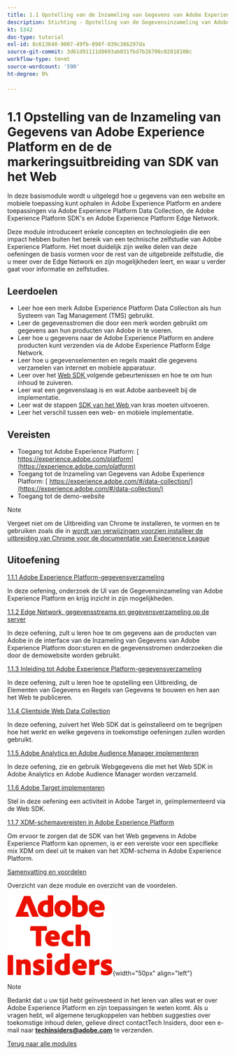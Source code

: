 ```yaml
---
title: 1.1 Opstelling van de Inzameling van Gegevens van Adobe Experience Platform en de uitbreiding van SDK van het Web
description: Stichting - Opstelling van de Gegevensinzameling van Adobe Experience Platform en de uitbreiding van SDK van het Web
kt: 5342
doc-type: tutorial
exl-id: 8c613648-9007-49fb-898f-039c366297da
source-git-commit: 3d61d91111d8693ab031fbd7b26706c02818108c
workflow-type: tm+mt
source-wordcount: '590'
ht-degree: 0%

---
```


# 1.1 Opstelling van de Inzameling van Gegevens van Adobe Experience Platform en de de markeringsuitbreiding van SDK van het Web

In deze basismodule wordt u uitgelegd hoe u gegevens van een website en mobiele toepassing kunt ophalen in Adobe Experience Platform en andere toepassingen via Adobe Experience Platform Data Collection, de Adobe Experience Platform SDK&#39;s en Adobe Experience Platform Edge Network.

Deze module introduceert enkele concepten en technologieën die een impact hebben buiten het bereik van een technische zelfstudie van Adobe Experience Platform. Het moet duidelijk zijn welke delen van deze oefeningen de basis vormen voor de rest van de uitgebreide zelfstudie, die u meer over de Edge Network en zijn mogelijkheden leert, en waar u verder gaat voor informatie en zelfstudies.

## Leerdoelen

- Leer hoe een merk Adobe Experience Platform Data Collection als hun Systeem van Tag Management (TMS) gebruikt.
- Leer de gegevensstromen die door een merk worden gebruikt om gegevens aan hun producten van Adobe in te voeren.
- Leer hoe u gegevens naar de Adobe Experience Platform en andere producten kunt verzenden via de Adobe Experience Platform Edge Network.
- Leer hoe u gegevenselementen en regels maakt die gegevens verzamelen van internet en mobiele apparatuur.
- Leer over het [ Web SDK ](https://experienceleague.adobe.com/en/docs/experience-platform/web-sdk/home) volgende gebeurtenissen en hoe te om hun inhoud te zuiveren.
- Leer wat een gegevenslaag is en wat Adobe aanbeveelt bij de implementatie.
- Leer wat de stappen [ SDK van het Web ](https://experienceleague.adobe.com/en/docs/experience-platform/web-sdk/home) van kras moeten uitvoeren.
- Leer het verschil tussen een web- en mobiele implementatie.

## Vereisten

- Toegang tot Adobe Experience Platform: [ https://experience.adobe.com/platform](https://experience.adobe.com/platform)
- Toegang tot de Inzameling van Gegevens van Adobe Experience Platform: [ https://experience.adobe.com/#/data-collection/](https://experience.adobe.com/#/data-collection/)
- Toegang tot de demo-website

>[!NOTE]
>
>Vergeet niet om de Uitbreiding van Chrome te installeren, te vormen en te gebruiken zoals die in [ wordt van verwijzingen voorzien installeer de uitbreiding van Chrome voor de documentatie van Experience League ](../../../getting-started/gettingstarted/ex1.md)

## Uitoefening

[1.1.1 Adobe Experience Platform-gegevensverzameling](./ex1.md)

In deze oefening, onderzoek de UI van de Gegevensinzameling van Adobe Experience Platform en krijg inzicht in zijn mogelijkheden.

[1.1.2 Edge Network, gegevensstreams en gegevensverzameling op de server](./ex2.md)

In deze oefening, zult u leren hoe te om gegevens aan de producten van Adobe in de interface van de Inzameling van Gegevens van Adobe Experience Platform door:sturen en de gegevensstromen onderzoeken die door de demowebsite worden gebruikt.

[1.1.3 Inleiding tot Adobe Experience Platform-gegevensverzameling](./ex3.md)

In deze oefening, zult u leren hoe te opstelling een Uitbreiding, de Elementen van Gegevens en Regels van Gegevens te bouwen en hen aan het Web te publiceren.

[1.1.4 Clientside Web Data Collection](./ex4.md)

In deze oefening, zuivert het Web SDK dat is geïnstalleerd om te begrijpen hoe het werkt en welke gegevens in toekomstige oefeningen zullen worden gebruikt.

[1.1.5 Adobe Analytics en Adobe Audience Manager implementeren](./ex5.md)

In deze oefening, zie en gebruik Webgegevens die met het Web SDK in Adobe Analytics en Adobe Audience Manager worden verzameld.

[1.1.6 Adobe Target implementeren](./ex6.md)

Stel in deze oefening een activiteit in Adobe Target in, geïmplementeerd via de Web SDK.

[1.1.7 XDM-schemavereisten in Adobe Experience Platform](./ex7.md)

Om ervoor te zorgen dat de SDK van het Web gegevens in Adobe Experience Platform kan opnemen, is er een vereiste voor een specifieke mix XDM om deel uit te maken van het XDM-schema in Adobe Experience Platform.

[Samenvatting en voordelen](./summary.md)

Overzicht van deze module en overzicht van de voordelen.

![ Indexen van de Tech ](./../../../../assets/images/techinsiders.png){width="50px" align="left"}

>[!NOTE]
>
>Bedankt dat u uw tijd hebt geïnvesteerd in het leren van alles wat er over Adobe Experience Platform en zijn toepassingen te weten komt. Als u vragen hebt, wil algemene terugkoppelen van hebben suggesties over toekomstige inhoud delen, gelieve direct contactTech Insiders, door een e-mail naar **techinsiders@adobe.com** te verzenden.

[Terug naar alle modules](./../../../../overview.md)

